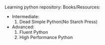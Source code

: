 Learning python repository:
Books/Resources:

- Intermediate:
  1.  Dead Simple Python(No Starch Press)
- Advanced:
  1.  Fluent Python
  2.  High Performance Python
